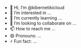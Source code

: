 - 👋 Hi, I’m @kibernetikicloud
- 👀 I’m interested in ...
- 🌱 I’m currently learning ...
- 💞️ I’m looking to collaborate on ...
- 📫 How to reach me ...
- 😄 Pronouns: ...
- ⚡ Fun fact: ...

<!---
kibernetikicloud/kibernetikicloud is a ✨ special ✨ repository because its `README.md` (this file) appears on your GitHub profile.
You can click the Preview link to take a look at your changes.
--->
